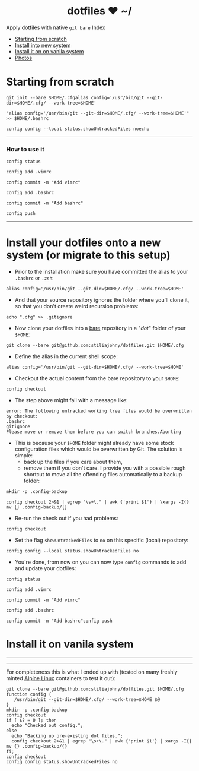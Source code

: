 <h1 align="center">dotfiles ❤ ~/</h1>


Apply dotfiles with native `git bare`
Index
* [Starting from scratch](#fromscratch)
* [Install into new system](#newsystem)
* [Install it on on vanila system](#vanila)
* [Photos](photos)


# <a name="fromscratch"></a>Starting from scratch


`git init --bare $HOME/.cfgalias config='/usr/bin/git --git-dir=$HOME/.cfg/ --work-tree=$HOME'`

`"alias config='/usr/bin/git --git-dir=$HOME/.cfg/ --work-tree=$HOME'" >> $HOME/.bashrc`

`config config --local status.showUntrackedFiles noecho`

---

### How to use it
`config status`

`config add .vimrc`

`config commit -m "Add vimrc"`

`config add .bashrc`

`config commit -m "Add bashrc"`

`config push`

---

# <a name="newsystem"></a>Install your dotfiles onto a new system (or migrate to this setup)

* Prior to the installation make sure you have committed the alias to your `.bashrc` or `.zsh`:

`alias config='/usr/bin/git --git-dir=$HOME/.cfg/ --work-tree=$HOME'`

* And that your source repository ignores the folder where you'll clone it, so that you don't create weird recursion problems:

`echo ".cfg" >> .gitignore`

* Now clone your dotfiles into a [bare](http://www.saintsjd.com/2011/01/what-is-a-bare-git-repository/) repository in a "_dot_" folder of your `$HOME`:

`git clone --bare git@github.com:stiliajohny/dotfiles.git $HOME/.cfg `

* Define the alias in the current shell scope:

`alias config='/usr/bin/git --git-dir=$HOME/.cfg/ --work-tree=$HOME'`

* Checkout the actual content from the bare repository to your `$HOME`:

`config checkout`

* The step above might fail with a message like:

```
error: The following untracked working tree files would be overwritten by checkout:
.bashrc
gitignore
Please move or remove them before you can switch branches.Aborting
```
* This is because your `$HOME` folder might already have some stock configuration files which would be overwritten by Git.
    The solution is simple:
    * back up the files if you care about them,
    * remove them if you don't care. I provide you with a possible rough shortcut to move all the offending files automatically to a backup folder:

`mkdir -p .config-backup`

`config checkout 2>&1 | egrep "\s+\." | awk {'print $1'} | \xargs -I{} mv {} .config-backup/{}`

* Re-run the check out if you had problems:

`config checkout`

* Set the flag `showUntrackedFiles` to `no` on this specific (local) repository:

`config config --local status.showUntrackedFiles no`

* You're done, from now on you can now type `config` commands to add and update your dotfiles:

`config status`

`config add .vimrc`

`config commit -m "Add vimrc"`

`config add .bashrc`

`config commit -m "Add bashrc"config push`


# <a name="vanila"></a>Install it on vanila system



---
---

For completeness this is what I ended up with (tested on many freshly minted [Alpine Linux](http://www.alpinelinux.org/) containers to test it out):

```
git clone --bare git@github.com:stiliajohny/dotfiles.git $HOME/.cfg
function config {
   /usr/bin/git --git-dir=$HOME/.cfg/ --work-tree=$HOME $@
}
mkdir -p .config-backup
config checkout
if [ $? = 0 ]; then
  echo "Checked out config.";
else
  echo "Backing up pre-existing dot files.";
  config checkout 2>&1 | egrep "\s+\." | awk {'print $1'} | xargs -I{} mv {} .config-backup/{}
fi;
config checkout
config config status.showUntrackedFiles no
```
